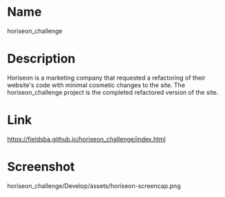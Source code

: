 # Name
horiseon_challenge

# Description
Horiseon is a marketing company that requested a refactoring of their website's code with minimal cosmetic changes to the site. The horiseon_challenge project is the completed refactored version of the site.

# Link
https://fieldsba.github.io/horiseon_challenge/index.html

# Screenshot
horiseon_challenge/Develop/assets/horiseon-screencap.png
